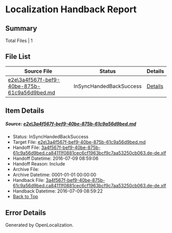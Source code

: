 # <a name='report-top'></a> Localization Handback Report

## Summary
 Total Files | 1

## File List
 Source File | Status | Details 
 ----------- | ------ | ------- 
 [e2e\3a4f567f-bef9-40be-875b-61c9a56d9bed.md](https://github.com/OpenLocalizationTestOrg/oltest/blob/84803e599adcac6f95a3f1f87c7432f56c65d76a/e2e/3a4f567f-bef9-40be-875b-61c9a56d9bed.md) | InSyncHandedBackSuccess | [Details](#00e247ae8abbe88127b120ae043d720afadb0b1f1)

## Item Details
##### <a name='00e247ae8abbe88127b120ae043d720afadb0b1f1'></a> Source: [e2e\3a4f567f-bef9-40be-875b-61c9a56d9bed.md](https://github.com/OpenLocalizationTestOrg/oltest/blob/84803e599adcac6f95a3f1f87c7432f56c65d76a/e2e/3a4f567f-bef9-40be-875b-61c9a56d9bed.md)
* Status: InSyncHandedBackSuccess
* Target File: [e2e\3a4f567f-bef9-40be-875b-61c9a56d9bed.md](https://github.com/OpenLocalizationTestOrg/oltest-dede-fly/blob/280cfc65c6d75dd2fea299801bb770d0cd4bd795/e2e/3a4f567f-bef9-40be-875b-61c9a56d9bed.md)
* Handoff File: [3a4f567f-bef9-40be-875b-61c9a56d9bed.ca84111f0881cec6cf1963bcf9c7aa53250cb063.de-de.xlf](https://github.com/OpenLocalizationTestOrg/olhandoff-e2e/blob/773322550a2d473c63da2bef7993b80d91d3463b/ol-handoff/OpenLocalizationTestOrg/oltest-dede-fly/ci/ht/3a4f567f-bef9-40be-875b-61c9a56d9bed.ca84111f0881cec6cf1963bcf9c7aa53250cb063.de-de.xlf)
* Handoff Datetime: 2016-07-09 08:59:06
* Handoff Reason: Include
* Archive File: 
* Archive Datetime: 0001-01-01 00:00:00
* Handback File: [3a4f567f-bef9-40be-875b-61c9a56d9bed.ca84111f0881cec6cf1963bcf9c7aa53250cb063.de-de.xlf](https://github.com/OpenLocalizationTestOrg/olhandback-e2e/blob/284e78561ecf4f6e71244bc3ea6c928cc2292579/ol-handback/OpenLocalizationTestOrg/oltest-dede-fly/ci/ht/3a4f567f-bef9-40be-875b-61c9a56d9bed.ca84111f0881cec6cf1963bcf9c7aa53250cb063.de-de.xlf)
* Handback Datetime: 2016-07-09 08:59:22
* [Back to Top](#report-top)


## Error Details

Generated by OpenLocalization.
